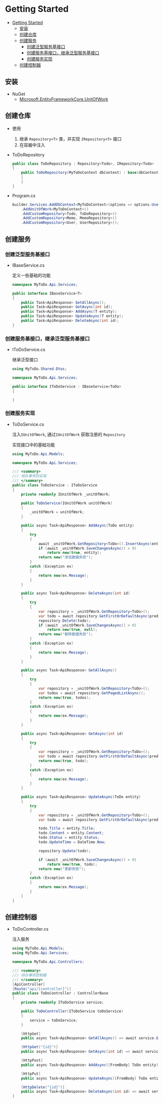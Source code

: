 # Getting Started

- [Getting Started](#getting-started)
  - [安装](#安装)
  - [创建仓库](#创建仓库)
  - [创建服务](#创建服务)
    - [创建泛型服务基接口](#创建泛型服务基接口)
    - [创建服务基接口，继承泛型服务基接口](#创建服务基接口继承泛型服务基接口)
    - [创建服务实现](#创建服务实现)
  - [创建控制器](#创建控制器)

## 安装

- NuGet
  - [Microsoft.EntityFrameworkCore.UnitOfWork](https://www.nuget.org/packages/Microsoft.EntityFrameworkCore.UnitOfWork)

## 创建仓库

- 使用

  1. 继承 `Repository<T>` 类，并实现 `IRepository<T>` 接口
  2. 在容器中注入

- ToDoRepository

  ```csharp
  public class ToDoRepository : Repository<Todo>, IRepository<Todo>
  {
      public ToDoRepository(MyToDoContext dbContext) : base(dbContext)
      {
      }
  }
  ```

- Program.cs

  ```csharp
  builder.Services.AddDbContext<MyToDoContext>(options => options.UseSqlite(builder.Configuration.GetConnectionString("ToDoConnection")))
      .AddUnitOfWork<MyToDoContext>()
      .AddCustomRepository<Todo, ToDoRepository>()
      .AddCustomRepository<Memo, MemoRepository>()
      .AddCustomRepository<User, UserRepository>();
  ```

## 创建服务

### 创建泛型服务基接口

- IBaseService.cs

  定义一些基础的功能

  ```csharp
  namespace MyToDo.Api.Services;

  public interface IBaseService<T>
  {
      public Task<ApiResponse> GetAllAsync();
      public Task<ApiResponse> GetAsync(int id);
      public Task<ApiResponse> AddAsync(T entity);
      public Task<ApiResponse> UpdateAsync(T entity);
      public Task<ApiResponse> DeleteAsync(int id);
  }
  ```

### 创建服务基接口，继承泛型服务基接口

- IToDoService.cs

  继承泛型接口

  ```csharp
  using MyToDo.Shared.Dtos;

  namespace MyToDo.Api.Services;

  public interface IToDoService : IBaseService<ToDo>
  {

  }
  ```

### 创建服务实现

- ToDoService.cs

  注入`IUnitOfWork`, 通过`IUnitOfWork` 获取注册的 `Repository`

  实现接口中的基础功能

  ```csharp
  using MyToDo.Api.Models;

  namespace MyToDo.Api.Services;

  /// <summary>
  /// 待办事项的实现
  /// </summary>
  public class ToDoService : IToDoService
  {
      private readonly IUnitOfWork _unitOfWork;

      public ToDoService(IUnitOfWork unitOfWork)
      {
          _unitOfWork = unitOfWork;
      }

      public async Task<ApiResponse> AddAsync(ToDo entity)
      {
          try
          {
              await _unitOfWork.GetRepository<ToDo>().InsertAsync(entity);
              if (await _unitOfWork.SaveChangesAsync() > 0)
                  return new(true, entity);
              return new("添加数据失败");
          }
          catch (Exception ex)
          {
              return new(ex.Message);
          }
      }

      public async Task<ApiResponse> DeleteAsync(int id)
      {
          try
          {
              var repository = _unitOfWork.GetRepository<ToDo>();
              var todo = await repository.GetFirstOrDefaultAsync(predicate: x => x.Id.Equals(id));
              repository.Delete(todo);
              if (await _unitOfWork.SaveChangesAsync() > 0)
                  return new(true, null);
              return new("删除数据失败");
          }
          catch (Exception ex)
          {
              return new(ex.Message);
          }
      }

      public async Task<ApiResponse> GetAllAsync()
      {
          try
          {
              var repository = _unitOfWork.GetRepository<ToDo>();
              var todos = await repository.GetPagedListAsync();
              return new(true, todos);
          }
          catch (Exception ex)
          {
              return new(ex.Message);
          }
      }

      public async Task<ApiResponse> GetAsync(int id)
      {
          try
          {
              var repository = _unitOfWork.GetRepository<ToDo>();
              var todo = await repository.GetFirstOrDefaultAsync(predicate: x => x.Id.Equals(id));
              return new(true, todo);
          }
          catch (Exception ex)
          {
              return new(ex.Message);
          }
      }

      public async Task<ApiResponse> UpdateAsync(ToDo entity)
      {
          try
          {
              var repository = _unitOfWork.GetRepository<ToDo>();
              var todo = await repository.GetFirstOrDefaultAsync(predicate: x => x.Id.Equals(entity.Id));

              todo.Title = entity.Title;
              todo.Content = entity.Content;
              todo.Status = entity.Status;
              todo.UpdateTime = DateTime.Now;

              repository.Update(todo);

              if (await _unitOfWork.SaveChangesAsync() > 0)
                  return new(true, todo);
              return new("更新失败");
          }
          catch (Exception ex)
          {
              return new(ex.Message);
          }
      }
  }
  ```

## 创建控制器

- ToDoController.cs

  注入服务

  ```csharp
  using MyToDo.Api.Models;
  using MyToDo.Api.Services;

  namespace MyToDo.Api.Controllers;

  /// <summary>
  /// 待办事项控制器
  /// </summary>
  [ApiController]
  [Route("api/[controller]")]
  public class ToDoController : ControllerBase
  {
      private readonly IToDoService service;

      public ToDoController(IToDoService toDoService)
      {
          service = toDoService;
      }

      [HttpGet]
      public async Task<ApiResponse> GetAllAsync() => await service.GetAllAsync();

      [HttpGet("{id}")]
      public async Task<ApiResponse> GetAsync(int id) => await service.GetAsync(id);

      [HttpPost]
      public async Task<ApiResponse> AddAsync([FromBody] ToDo entity) => await service.AddAsync(entity);

      [HttpPut]
      public async Task<ApiResponse> UpdateAsync([FromBody] ToDo entity) => await service.UpdateAsync(entity);

      [HttpDelete("{id}")]
      public async Task<ApiResponse> DeleteAsync(int id) => await service.DeleteAsync(id);
  }
  ```
